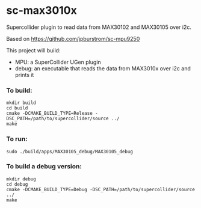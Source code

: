# sc-max3010x

Supercollider plugin to read data from MAX30102 and MAX30105 over i2c.

Based on https://github.com/jpburstrom/sc-mpu9250

This project will build:

 * MPU: a SuperCollider UGen plugin
 * debug: an executable that reads the data from MAX3010x over i2c and prints it

### To build:

    mkdir build
    cd build
    cmake -DCMAKE_BUILD_TYPE=Release -DSC_PATH=/path/to/supercollider/source ../
    make 

### To run:

    sudo ./build/apps/MAX30105_debug/MAX30105_debug

### To build a debug version:

    mkdir debug
    cd debug
    cmake -DCMAKE_BUILD_TYPE=Debug -DSC_PATH=/path/to/supercollider/source ../
    make 
